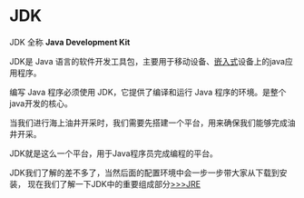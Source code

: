 # JDK



JDK 全称	**Java Development Kit**  

JDK是 Java 语言的软件开发工具包，主要用于移动设备、[嵌入式](https://so.csdn.net/so/search?q=嵌入式&spm=1001.2101.3001.7020)设备上的java应用程序。

编写 Java 程序必须使用 JDK，它提供了编译和运行 Java 程序的环境。是整个java开发的核心。

当我们进行海上油井开采时，我们需要先搭建一个平台，用来确保我们能够完成油井开采。

JDK就是这么一个平台，用于Java程序员完成编程的平台。

JDK我们了解的差不多了，当然后面的配置环境中会一步一步带大家从下载到安装，
现在我们了解一下JDK中的重要组成部分[>>>JRE](../JRE与JVM/README.md)